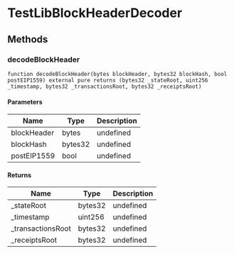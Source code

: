 # TestLibBlockHeaderDecoder

## Methods

### decodeBlockHeader

```solidity
function decodeBlockHeader(bytes blockHeader, bytes32 blockHash, bool postEIP1559) external pure returns (bytes32 _stateRoot, uint256 _timestamp, bytes32 _transactionsRoot, bytes32 _receiptsRoot)
```

#### Parameters

| Name        | Type    | Description |
| ----------- | ------- | ----------- |
| blockHeader | bytes   | undefined   |
| blockHash   | bytes32 | undefined   |
| postEIP1559 | bool    | undefined   |

#### Returns

| Name               | Type    | Description |
| ------------------ | ------- | ----------- |
| \_stateRoot        | bytes32 | undefined   |
| \_timestamp        | uint256 | undefined   |
| \_transactionsRoot | bytes32 | undefined   |
| \_receiptsRoot     | bytes32 | undefined   |

